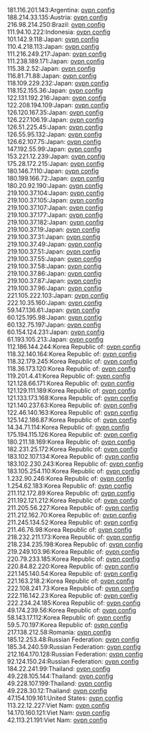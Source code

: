 181.116.201.143:Argentina: [ovpn config](vpn/181_116_201_143.ovpn)  
188.214.33.135:Austria: [ovpn config](vpn/188_214_33_135.ovpn)  
216.98.214.250:Brazil: [ovpn config](vpn/216_98_214_250.ovpn)  
111.94.10.222:Indonesia: [ovpn config](vpn/111_94_10_222.ovpn)  
101.142.9.118:Japan: [ovpn config](vpn/101_142_9_118.ovpn)  
110.4.218.113:Japan: [ovpn config](vpn/110_4_218_113.ovpn)  
111.216.249.217:Japan: [ovpn config](vpn/111_216_249_217.ovpn)  
111.238.189.171:Japan: [ovpn config](vpn/111_238_189_171.ovpn)  
115.38.2.52:Japan: [ovpn config](vpn/115_38_2_52.ovpn)  
116.81.71.88:Japan: [ovpn config](vpn/116_81_71_88.ovpn)  
118.109.229.232:Japan: [ovpn config](vpn/118_109_229_232.ovpn)  
118.152.155.36:Japan: [ovpn config](vpn/118_152_155_36.ovpn)  
122.131.192.216:Japan: [ovpn config](vpn/122_131_192_216.ovpn)  
122.208.194.109:Japan: [ovpn config](vpn/122_208_194_109.ovpn)  
126.120.167.35:Japan: [ovpn config](vpn/126_120_167_35.ovpn)  
126.227.106.19:Japan: [ovpn config](vpn/126_227_106_19.ovpn)  
126.51.225.45:Japan: [ovpn config](vpn/126_51_225_45.ovpn)  
126.55.95.132:Japan: [ovpn config](vpn/126_55_95_132.ovpn)  
126.62.107.75:Japan: [ovpn config](vpn/126_62_107_75.ovpn)  
147.192.55.99:Japan: [ovpn config](vpn/147_192_55_99.ovpn)  
153.221.12.239:Japan: [ovpn config](vpn/153_221_12_239.ovpn)  
175.28.172.215:Japan: [ovpn config](vpn/175_28_172_215.ovpn)  
180.146.7.110:Japan: [ovpn config](vpn/180_146_7_110.ovpn)  
180.199.166.72:Japan: [ovpn config](vpn/180_199_166_72.ovpn)  
180.20.92.190:Japan: [ovpn config](vpn/180_20_92_190.ovpn)  
219.100.37.104:Japan: [ovpn config](vpn/219_100_37_104.ovpn)  
219.100.37.105:Japan: [ovpn config](vpn/219_100_37_105.ovpn)  
219.100.37.107:Japan: [ovpn config](vpn/219_100_37_107.ovpn)  
219.100.37.177:Japan: [ovpn config](vpn/219_100_37_177.ovpn)  
219.100.37.182:Japan: [ovpn config](vpn/219_100_37_182.ovpn)  
219.100.37.19:Japan: [ovpn config](vpn/219_100_37_19.ovpn)  
219.100.37.31:Japan: [ovpn config](vpn/219_100_37_31.ovpn)  
219.100.37.49:Japan: [ovpn config](vpn/219_100_37_49.ovpn)  
219.100.37.51:Japan: [ovpn config](vpn/219_100_37_51.ovpn)  
219.100.37.55:Japan: [ovpn config](vpn/219_100_37_55.ovpn)  
219.100.37.58:Japan: [ovpn config](vpn/219_100_37_58.ovpn)  
219.100.37.86:Japan: [ovpn config](vpn/219_100_37_86.ovpn)  
219.100.37.87:Japan: [ovpn config](vpn/219_100_37_87.ovpn)  
219.100.37.96:Japan: [ovpn config](vpn/219_100_37_96.ovpn)  
221.105.222.103:Japan: [ovpn config](vpn/221_105_222_103.ovpn)  
222.10.35.160:Japan: [ovpn config](vpn/222_10_35_160.ovpn)  
59.147.136.61:Japan: [ovpn config](vpn/59_147_136_61.ovpn)  
60.125.195.98:Japan: [ovpn config](vpn/60_125_195_98.ovpn)  
60.132.75.197:Japan: [ovpn config](vpn/60_132_75_197.ovpn)  
60.154.124.231:Japan: [ovpn config](vpn/60_154_124_231.ovpn)  
61.193.105.213:Japan: [ovpn config](vpn/61_193_105_213.ovpn)  
112.186.144.244:Korea Republic of: [ovpn config](vpn/112_186_144_244.ovpn)  
118.32.140.164:Korea Republic of: [ovpn config](vpn/118_32_140_164.ovpn)  
118.32.179.245:Korea Republic of: [ovpn config](vpn/118_32_179_245.ovpn)  
118.36.173.120:Korea Republic of: [ovpn config](vpn/118_36_173_120.ovpn)  
119.201.4.41:Korea Republic of: [ovpn config](vpn/119_201_4_41.ovpn)  
121.128.66.171:Korea Republic of: [ovpn config](vpn/121_128_66_171.ovpn)  
121.129.111.189:Korea Republic of: [ovpn config](vpn/121_129_111_189.ovpn)  
121.133.173.168:Korea Republic of: [ovpn config](vpn/121_133_173_168.ovpn)  
121.140.237.63:Korea Republic of: [ovpn config](vpn/121_140_237_63.ovpn)  
122.46.140.163:Korea Republic of: [ovpn config](vpn/122_46_140_163.ovpn)  
125.142.186.87:Korea Republic of: [ovpn config](vpn/125_142_186_87.ovpn)  
14.34.71.114:Korea Republic of: [ovpn config](vpn/14_34_71_114.ovpn)  
175.194.115.126:Korea Republic of: [ovpn config](vpn/175_194_115_126.ovpn)  
180.211.18.169:Korea Republic of: [ovpn config](vpn/180_211_18_169.ovpn)  
182.231.25.172:Korea Republic of: [ovpn config](vpn/182_231_25_172.ovpn)  
183.102.107.134:Korea Republic of: [ovpn config](vpn/183_102_107_134.ovpn)  
183.102.230.243:Korea Republic of: [ovpn config](vpn/183_102_230_243.ovpn)  
183.105.254.110:Korea Republic of: [ovpn config](vpn/183_105_254_110.ovpn)  
1.232.90.246:Korea Republic of: [ovpn config](vpn/1_232_90_246.ovpn)  
1.254.62.183:Korea Republic of: [ovpn config](vpn/1_254_62_183.ovpn)  
211.112.172.89:Korea Republic of: [ovpn config](vpn/211_112_172_89.ovpn)  
211.192.121.212:Korea Republic of: [ovpn config](vpn/211_192_121_212.ovpn)  
211.205.56.227:Korea Republic of: [ovpn config](vpn/211_205_56_227.ovpn)  
211.212.162.70:Korea Republic of: [ovpn config](vpn/211_212_162_70.ovpn)  
211.245.134.52:Korea Republic of: [ovpn config](vpn/211_245_134_52.ovpn)  
211.46.76.98:Korea Republic of: [ovpn config](vpn/211_46_76_98.ovpn)  
218.232.211.173:Korea Republic of: [ovpn config](vpn/218_232_211_173.ovpn)  
218.234.235.198:Korea Republic of: [ovpn config](vpn/218_234_235_198.ovpn)  
219.249.103.96:Korea Republic of: [ovpn config](vpn/219_249_103_96.ovpn)  
220.79.233.185:Korea Republic of: [ovpn config](vpn/220_79_233_185.ovpn)  
220.84.82.220:Korea Republic of: [ovpn config](vpn/220_84_82_220.ovpn)  
221.145.140.54:Korea Republic of: [ovpn config](vpn/221_145_140_54.ovpn)  
221.163.218.2:Korea Republic of: [ovpn config](vpn/221_163_218_2.ovpn)  
222.108.241.73:Korea Republic of: [ovpn config](vpn/222_108_241_73.ovpn)  
222.116.142.23:Korea Republic of: [ovpn config](vpn/222_116_142_23.ovpn)  
222.234.24.185:Korea Republic of: [ovpn config](vpn/222_234_24_185.ovpn)  
49.174.239.56:Korea Republic of: [ovpn config](vpn/49_174_239_56.ovpn)  
58.143.17.112:Korea Republic of: [ovpn config](vpn/58_143_17_112.ovpn)  
59.5.70.197:Korea Republic of: [ovpn config](vpn/59_5_70_197.ovpn)  
217.138.212.58:Romania: [ovpn config](vpn/217_138_212_58.ovpn)  
185.12.253.48:Russian Federation: [ovpn config](vpn/185_12_253_48.ovpn)  
185.34.240.59:Russian Federation: [ovpn config](vpn/185_34_240_59.ovpn)  
212.164.170.128:Russian Federation: [ovpn config](vpn/212_164_170_128.ovpn)  
92.124.150.24:Russian Federation: [ovpn config](vpn/92_124_150_24.ovpn)  
184.22.241.99:Thailand: [ovpn config](vpn/184_22_241_99.ovpn)  
49.228.105.144:Thailand: [ovpn config](vpn/49_228_105_144.ovpn)  
49.228.107.199:Thailand: [ovpn config](vpn/49_228_107_199.ovpn)  
49.228.30.12:Thailand: [ovpn config](vpn/49_228_30_12.ovpn)  
47.154.109.161:United States: [ovpn config](vpn/47_154_109_161.ovpn)  
113.22.12.227:Viet Nam: [ovpn config](vpn/113_22_12_227.ovpn)  
14.170.160.121:Viet Nam: [ovpn config](vpn/14_170_160_121.ovpn)  
42.113.21.191:Viet Nam: [ovpn config](vpn/42_113_21_191.ovpn)  
